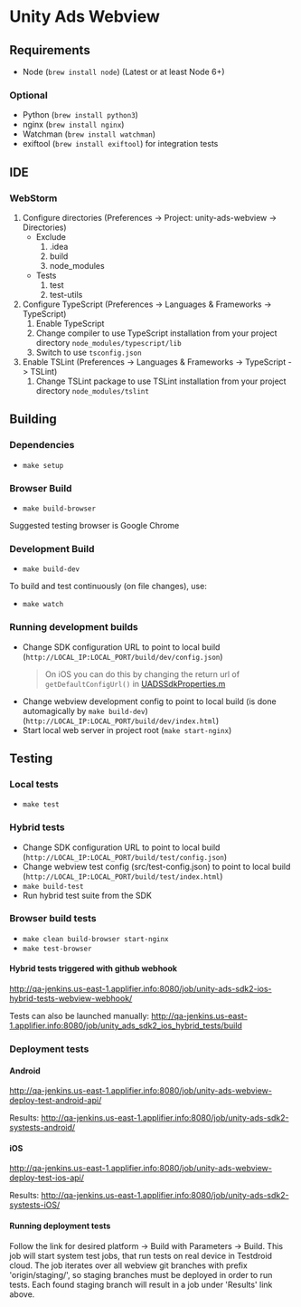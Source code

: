# Unity Ads Webview 

## Requirements

- Node (`brew install node`) (Latest or at least Node 6+)

### Optional

- Python (`brew install python3`)
- nginx (`brew install nginx`)
- Watchman (`brew install watchman`)
- exiftool (`brew install exiftool`) for integration tests

## IDE

### WebStorm

1. Configure directories (Preferences -> Project: unity-ads-webview -> Directories)
	- Exclude
		1. .idea
		2. build
		3. node_modules
	- Tests
		1. test
		2. test-utils
2. Configure TypeScript (Preferences -> Languages & Frameworks -> TypeScript)
	1. Enable TypeScript
	2. Change compiler to use TypeScript installation from your project directory `node_modules/typescript/lib`
	3. Switch to use `tsconfig.json`
3. Enable TSLint (Preferences -> Languages & Frameworks -> TypeScript -> TSLint)
	1. Change TSLint package to use TSLint installation from your project directory `node_modules/tslint`

## Building

### Dependencies

- `make setup`

### Browser Build

- `make build-browser`

Suggested testing browser is Google Chrome

### Development Build

- `make build-dev`

To build and test continuously (on file changes), use:

- `make watch`

### Running development builds

- Change SDK configuration URL to point to local build (`http://LOCAL_IP:LOCAL_PORT/build/dev/config.json`)
  > On iOS you can do this by changing the return url of `getDefaultConfigUrl()` in [UADSSdkProperties.m](https://github.com/Applifier/unity-ads-ios/blob/master/UnityAds/Properties/UADSSdkProperties.m)
- Change webview development config to point to local build (is done automagically by `make build-dev`) (`http://LOCAL_IP:LOCAL_PORT/build/dev/index.html`)
- Start local web server in project root (`make start-nginx`)

## Testing

### Local tests

- `make test`

### Hybrid tests

- Change SDK configuration URL to point to local build (`http://LOCAL_IP:LOCAL_PORT/build/test/config.json`)
- Change webview test config (src/test-config.json) to point to local build (`http://LOCAL_IP:LOCAL_PORT/build/test/index.html`)
- `make build-test`
- Run hybrid test suite from the SDK

### Browser build tests

- `make clean build-browser start-nginx`
- `make test-browser`

#### Hybrid tests triggered with github webhook
http://qa-jenkins.us-east-1.applifier.info:8080/job/unity-ads-sdk2-ios-hybrid-tests-webview-webhook/

Tests can also be launched manually: http://qa-jenkins.us-east-1.applifier.info:8080/job/unity_ads_sdk2_ios_hybrid_tests/build

### Deployment tests

#### Android
http://qa-jenkins.us-east-1.applifier.info:8080/job/unity-ads-webview-deploy-test-android-api/

Results: http://qa-jenkins.us-east-1.applifier.info:8080/job/unity-ads-sdk2-systests-android/


#### iOS
http://qa-jenkins.us-east-1.applifier.info:8080/job/unity-ads-webview-deploy-test-ios-api/

Results: http://qa-jenkins.us-east-1.applifier.info:8080/job/unity-ads-sdk2-systests-iOS/

#### Running deployment tests

Follow the link for desired platform -> Build with Parameters -> Build. This job will start system test jobs, that run tests on real device in Testdroid cloud. The job iterates over all webview git branches with prefix 'origin/staging/', so staging branches must be deployed in order to run tests. Each found staging branch will result in a job under 'Results' link above.
